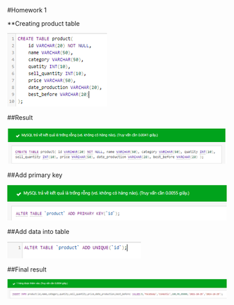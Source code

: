 #Homework 1

**Creating product table



![Create table](/1/Capture1.PNG)


##Result



![Result](/1/Capture2.PNG)


##Add primary key



![Add primary key](/1/Capture3.PNG)



##Add data into table



![Add data](/1/Capture4.PNG)



##Final result



![Data](/1/Capture5.PNG)

